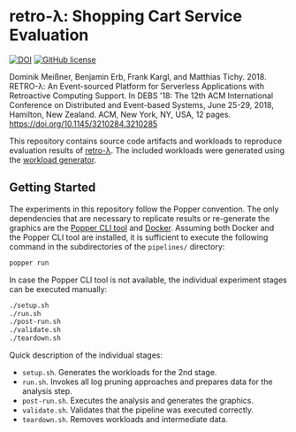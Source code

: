 # retro-λ: Shopping Cart Service Evaluation

[![DOI](https://img.shields.io/badge/doi-10.1145/3210284.3210285-blue.svg)](https://doi.org/10.1145/3210284.3210285) [![GitHub license](https://img.shields.io/github/license/vs-uulm/debs2018-rl-evaluation.svg)](https://github.com/vs-uulm/debs2018-rl-evaluation/blob/master/LICENSE)

Dominik Meißner, Benjamin Erb, Frank Kargl, and Matthias Tichy. 2018. RETRO-λ: An Event-sourced Platform for Serverless Applications with Retroactive Computing Support. In DEBS '18: The 12th ACM International Conference on Distributed and Event-based Systems, June 25-29, 2018, Hamilton, New Zealand. ACM, New York, NY, USA, 12 pages. https://doi.org/10.1145/3210284.3210285

This repository contains source code artifacts and workloads to reproduce evaluation results of [retro-λ](https://github.com/vs-uulm/retro-lambda).
The included workloads were generated using the [workload generator](https://github.com/vs-uulm/debs2018-rl-workload-generator).

## Getting Started
The experiments in this repository follow the Popper convention.
The only dependencies that are necessary to replicate results or re-generate the graphics are the [Popper CLI tool](http://popper.readthedocs.io/en/latest/protocol/getting_started.html#quickstart-guide) and [Docker](https://www.docker.com/community-edition).
Assuming both Docker and the Popper CLI tool are installed, it is sufficient to execute the following command in the subdirectories of the `pipelines/` directory:
```sh
popper run
```

In case the Popper CLI tool is not available, the individual experiment stages can be executed manually:
```sh
./setup.sh
./run.sh
./post-run.sh
./validate.sh
./teardown.sh
```

Quick description of the individual stages:

 * `setup.sh`. Generates the workloads for the 2nd stage.
 * `run.sh`. Invokes all log pruning approaches and prepares data for the analysis step.
 * `post-run.sh`. Executes the analysis and generates the graphics.
 * `validate.sh`. Validates that the pipeline was executed correctly.
 * `teardown.sh`. Removes workloads and intermediate data.
